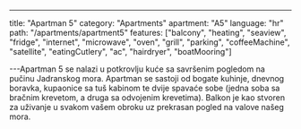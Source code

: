---
title: "Apartman 5"
category: "Apartments"
apartment: "A5"
language: "hr"
path: "/apartments/apartment5"
features: ["balcony",
"heating",
"seaview",
"fridge",
"internet",
"microwave",
"oven",
"grill",
"parking",
"coffeeMachine",
"satellite",
"eatingCutlery",
"ac",
"hairdryer",
"boatMooring"]

---Apartman 5 se nalazi u potkrovlju kuće sa savršenim pogledom na pučinu Jadranskog mora. Apartman se sastoji od bogate kuhinje, dnevnog boravka, kupaonice sa tuš kabinom te dvije spavaće sobe (jedna soba sa bračnim krevetom, a druga sa odvojenim krevetima). Balkon je kao stvoren za uživanje u svakom vašem obroku uz prekrasan pogled na valove našeg mora.
